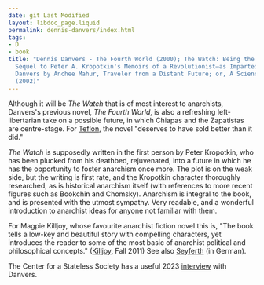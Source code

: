```yaml
---
date: git Last Modified
layout: libdoc_page.liquid
permalink: dennis-danvers/index.html
tags:
- D
- book
title: "Dennis Danvers - The Fourth World (2000); The Watch: Being the Unauthorized
  Sequel to Peter A. Kropotkin's Memoirs of a Revolutionist—as Imparted to Dennis
  Danvers by Anchee Mahur, Traveler from a Distant Future; or, A Science Fiction Novel
  (2002)"
---
```


Although it will be _The Watch_ that is of  most interest to anarchists, Danvers's previous novel, _The Fourth  World_, is also a refreshing left-libertarian take on a possible  future, in which Chiapas and the Zapatistas are centre-stage. For <a href="http://seesharppress.wordpress.com/2013/10/24/anarchist-science-fiction-favorite-novels/"> Teflon</a>, the novel "deserves to have sold better than it did."

_The Watch_ is supposedly written in  the first person by Peter Kropotkin, who has been plucked from his deathbed,  rejuvenated, into a future in which he has the opportunity to foster  anarchism once more. The plot is on the weak side, but the writing is first  rate, and the Kropotkin character thoroughly researched, as is historical  anarchism itself (with references to more recent figures such as Bookchin and  Chomsky). Anarchism is integral to the book, and is presented with the utmost  sympathy. Very readable, and a wonderful introduction to anarchist ideas for  anyone not familiar with them.

For Magpie Killjoy, whose  favourite anarchist fiction novel this is, "The book tells a low-key and  beautiful story with compelling characters, yet introduces the reader to  some of the most basic of anarchist political and philosophical  concepts." (<a href="http://news.infoshop.org/article.php?story=2011678a-fiction">Killjoy</a>,  Fall 2011) See also <a href="https://www.springerprofessional.de/en/wie-die-utopie-zum-anarchistischen-roman-wurde-michael-moorcocks/27598386">		Seyferth</a> (in German).

The Center for a Stateless Society has a useful 2023 <a href="https://c4ss.org/content/58881">interview</a> with Danvers.